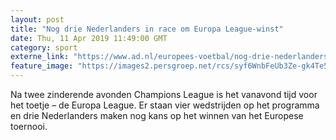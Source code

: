 ```yaml
---
layout: post
title: "Nog drie Nederlanders in race om Europa League-winst"
date: Thu, 11 Apr 2019 11:49:00 GMT
category: sport
externe_link: "https://www.ad.nl/europees-voetbal/nog-drie-nederlanders-in-race-om-europa-league-winst~af14ea06/"
feature_image: "https://images2.persgroep.net/rcs/syf6WnbFeUb3Ze-gk4Te5LSf3vI/diocontent/143287452/_fitwidth/400/?appId=21791a8992982cd8da851550a453bd7f&quality=0.7"
---
```


Na twee zinderende avonden Champions League is het vanavond tijd voor het toetje – de Europa League. Er staan vier wedstrijden op het programma en drie Nederlanders maken nog kans op het winnen van het Europese toernooi.
